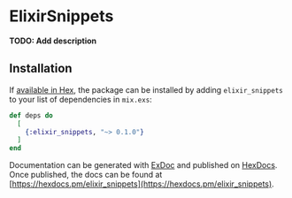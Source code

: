# ElixirSnippets

**TODO: Add description**

## Installation

If [available in Hex](https://hex.pm/docs/publish), the package can be installed
by adding `elixir_snippets` to your list of dependencies in `mix.exs`:

```elixir
def deps do
  [
    {:elixir_snippets, "~> 0.1.0"}
  ]
end
```

Documentation can be generated with [ExDoc](https://github.com/elixir-lang/ex_doc)
and published on [HexDocs](https://hexdocs.pm). Once published, the docs can
be found at [https://hexdocs.pm/elixir_snippets](https://hexdocs.pm/elixir_snippets).

